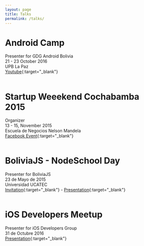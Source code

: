 ```yaml
---
layout: page
title: Talks
permalink: /talks/
---
```



# Android Camp
Presenter for GDG Android Bolivia<br/>
21 - 23 October 2016<br/>
UPB La Paz<br/>
[Youtube](https://www.youtube.com/watch?v=Hq9C4acL4As){:target="_blank"}
<br/><br/>

# Startup Weeekend Cochabamba 2015 
Organizer <br/>
13 - 15, November 2015<br/>
Escuela de Negocios Nelson Mandela<br/>
[Facebook Event](https://www.facebook.com/events/unm-escuela-de-negocios-nelson-mandela/startup-weekend-cochabamba-2015/742348839202904/){:target="_blank"} 
<br/><br/>

# BoliviaJS - NodeSchool Day
Presenter for BoliviaJS<br/>
23 de Mayo de 2015<br/>
Universidad UCATEC<br/>
[Invitation](https://twitter.com/BoliviaJs/status/601487675862953985){:target="_blank"} - 
[Presentation](https://docs.google.com/presentation/d/1ngw4YRY6Nb7Li79Ma4rNst3PvisaF528mvj54JPWwhk/edit?usp=sharing){:target="_blank"}
<br/><br/>

# iOS Developers Meetup
Presenter for iOS Developers Group<br/>
31 de Octubre 2016 <br/>
[Presentation](https://docs.google.com/presentation/d/1ngw4YRY6Nb7Li79Ma4rNst3PvisaF528mvj54JPWwhk/edit?usp=sharing){:target="_blank"}
<br/><br/>
